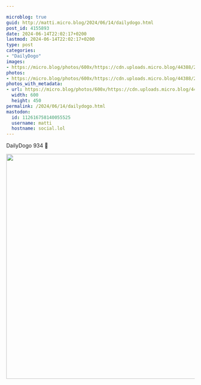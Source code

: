 ```yaml
---

microblog: true
guid: http://matti.micro.blog/2024/06/14/dailydogo.html
post_id: 4155893
date: 2024-06-14T22:02:17+0200
lastmod: 2024-06-14T22:02:17+0200
type: post
categories:
- "DailyDogo"
images:
- https://micro.blog/photos/600x/https://cdn.uploads.micro.blog/44388/2024/7a0a70dd01de4f18b5065bf6419b2842.jpg
photos:
- https://micro.blog/photos/600x/https://cdn.uploads.micro.blog/44388/2024/7a0a70dd01de4f18b5065bf6419b2842.jpg
photos_with_metadata:
- url: https://micro.blog/photos/600x/https://cdn.uploads.micro.blog/44388/2024/7a0a70dd01de4f18b5065bf6419b2842.jpg
  width: 600
  height: 450
permalink: /2024/06/14/dailydogo.html
mastodon:
  id: 112616758140055525
  username: matti
  hostname: social.lol
---
```

DailyDogo 934 🐶

<img src="https://micro.blog/photos/600x/https://blog.martin-haehnel.de/uploads/2024/7a0a70dd01de4f18b5065bf6419b2842.jpg" width="600" alt="" />
